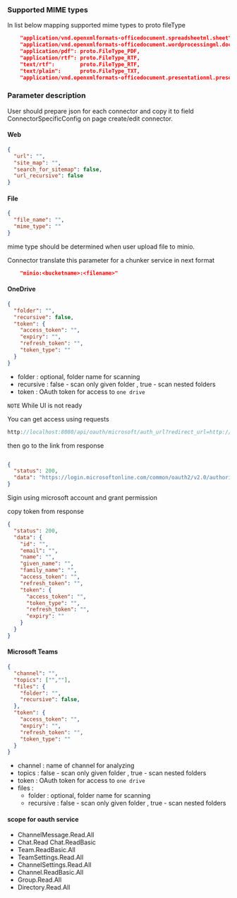 ### Supported MIME types 
In list below mapping  supported mime types to proto fileType
```json
	"application/vnd.openxmlformats-officedocument.spreadsheetml.sheet":       proto.FileType_XLS,
	"application/vnd.openxmlformats-officedocument.wordprocessingml.document": proto.FileType_DOC,
	"application/pdf": proto.FileType_PDF,
	"application/rtf": proto.FileType_RTF,
	"text/rtf":        proto.FileType_RTF,
	"text/plain":      proto.FileType_TXT,
	"application/vnd.openxmlformats-officedocument.presentationml.presentation": proto.FileType_PPT,
```

### Parameter description 
User should prepare json for each connector and copy it to field ConnectorSpecificConfig on page create/edit connector.

#### Web

```json
{
  "url": "",
  "site_map": "",
  "search_for_sitemap": false,
  "url_recursive": false
}
```

#### File 
```json
{
  "file_name": "",
  "mime_type": "" 
}
```
mime type should be determined when user upload file to minio. 

Connector translate this parameter for a chunker service in next format 
```json
    "minio:<bucketname>:<filename>"
```

#### OneDrive 

```json
{
  "folder": "",
  "recursive": false,
  "token": {
    "access_token": "",
    "expiry": "",
    "refresh_token": "",
    "token_type": ""
  }
}
```

- folder : optional, folder name for scanning
- recursive :  false - scan only given folder , true - scan nested folders
- token : OAuth token for access to ```one drive```

```NOTE```
While UI is not ready 

You can get access using requests 
```js
http://localhost:8080/api/oauth/microsoft/auth_url?redirect_url=http://localhost:8080
```
then go to the link from response 
```json

{
  "status": 200,
  "data": "https://login.microsoftonline.com/common/oauth2/v2.0/authorize?client_id=<id>>&scope=offline_access Files.Read.All Sites.ReadWrite.All&response_type=code&redirect_uri=http://localhost:8080/api/oauth/microsoft/callback"
}
```
Sigin using microsoft account and grant permission 

copy token from response 

```json
{
  "status": 200,
  "data": {
    "id": "",
    "email": "",
    "name": "",
    "given_name": "",
    "family_name": "",
    "access_token": "",
    "refresh_token": "",
    "token": {
      "access_token": "",
      "token_type": "",
      "refresh_token": "",
      "expiry": ""
    }
  }
}
```

#### Microsoft Teams

```json
{
  "channel": "",
  "topics": ["",""],
  "files": {
    "folder": "",
    "recursive": false,
  },
  "token": {
    "access_token": "",
    "expiry": "",
    "refresh_token": "",
    "token_type": ""
  }
}
```

- channel : name of channel for analyzing
- topics :  false - scan only given folder , true - scan nested folders
- token : OAuth token for access to ```one drive```
- files : 
  - folder : optional, folder name for scanning
  - recursive :  false - scan only given folder , true - scan nested folders


#### scope for oauth service 

 - ChannelMessage.Read.All 
 - Chat.Read Chat.ReadBasic 
 - Team.ReadBasic.All 
 - TeamSettings.Read.All  
 - ChannelSettings.Read.All 
 - Channel.ReadBasic.All 
 - Group.Read.All 
 - Directory.Read.All

